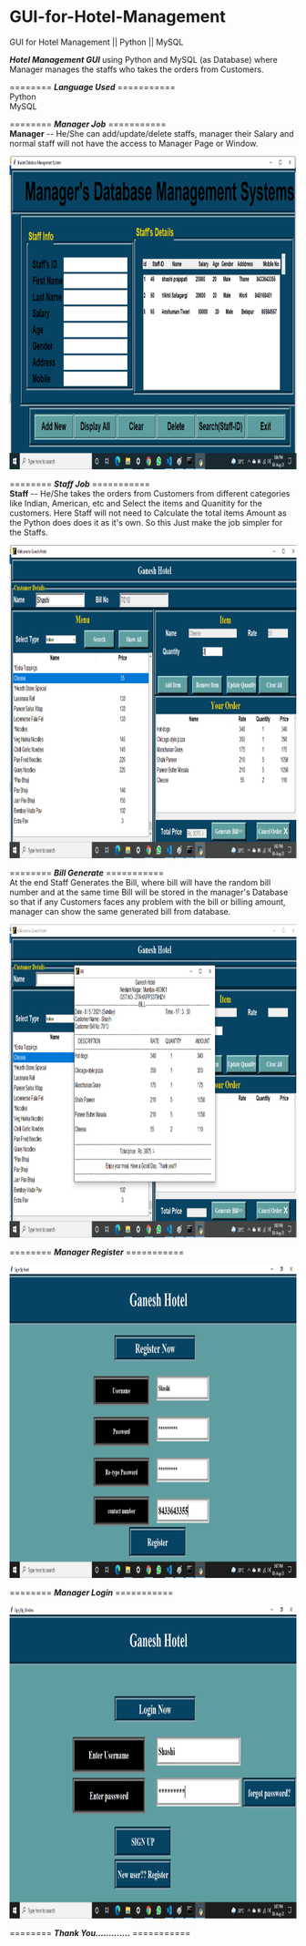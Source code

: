 # GUI-for-Hotel-Management
GUI for Hotel Management || Python || MySQL


***Hotel Management GUI*** using Python and MySQL (as Database) where Manager manages the staffs who takes the orders from Customers.

 ======== ***Language Used*** =========== <br/>
Python<br/>
MySQL<br/>


 ======== ***Manager Job*** =========== <br/>
**Manager** -- He/She can add/update/delete staffs, manager their Salary and normal staff will not have the access to Manager Page or Window.

<img src="python GUI Hotel/manager database.png" width="850" height="550">


 ======== ***Staff Job*** =========== <br/>
**Staff** -- He/She takes the orders from Customers from different categories like Indian, American, etc and Select the items and Quanitity for the customers. Here Staff will not need to Calculate the total items Amount as the Python does does it as it's own. So this Just make the job simpler for the Staffs. 

<img src="python GUI Hotel/order details.png" width="850" height="550">

 ======== ***Bill Generate*** =========== <br/>
At the end Staff Generates the Bill, where bill will have the random bill number and at the same time Bill will be stored in the manager's Database so that if any Customers faces any problem with the bill or billing amount, manager can show the same generated bill from database.

<img src="python GUI Hotel/bill.png" width="850" height="550">


 ======== ***Manager Register*** =========== <br/>

<img src="python GUI Hotel/register.png" width="750" height="550">


 ======== ***Manager Login*** =========== <br/>

<img src="python GUI Hotel/login.png" width="750" height="550">




 ======== ***Thank You.............*** =========== <br/>

